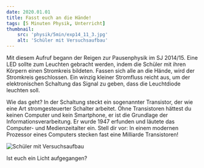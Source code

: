 ```yaml
---
date: 2020.01.01
title: Fasst euch an die Hände!
tags: [5 Minuten Physik, Unterricht]
thumbnail: 
    src: 'physik/5min/exp14_11_3.jpg'
    alt: 'Schüler mit Versuchsaufbau'
---
```


Mit diesem Aufruf begann der Reigen zur Pausenphysik im SJ 2014/15. Eine LED sollte zum Leuchten gebracht werden, indem die Schüler mit ihren Körpern einen Stromkreis bildeten. Fassen sich alle an die Hände, wird der Stromkreis geschlossen. Ein winzig kleiner Stromfluss reicht aus, um der elektronischen Schaltung das Signal zu geben, dass die Leuchtdiode leuchten soll. 

Wie das geht? In der Schaltung steckt ein sogenannter Transistor, der wie eine Art stromgesteuerter Schalter arbeitet. Ohne Transistoren hättest du keinen Computer und kein Smartphone, er ist die Grundlage der Informationsverarbeitung. Er wurde 1947 erfunden und läutete das Computer- und Medienzeitalter ein. Stell dir vor: In einem modernen Prozessor eines Computers stecken fast eine Milliarde Transistoren! 

![Schüler mit Versuchsaufbau](/images/physik/5min/exp14_11_3.jpg)

Ist euch ein Licht aufgegangen?